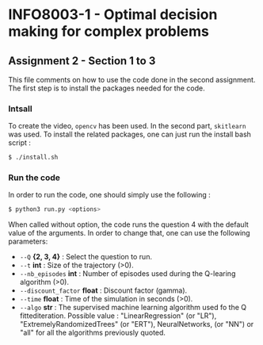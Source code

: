 # INFO8003-1 - Optimal decision making for complex problems
## Assignment 2 - Section 1 to 3
This file comments on how to use the code done in the second assignment. The first step is to install the packages needed for the code.
### Intsall
To create the video, `opencv` has been used. In the second part, `skitlearn` was used.
To install the related packages, one can just run the install bash script : 
```sh
$ ./install.sh
```
### Run the code
In order to run the code, one should simply use the following :
```sh
$ python3 run.py <options>
```
When called without option, the code runs the question 4 with the default value of the arguments. In order to change that, one can use the following parameters:
* `--Q` **{2, 3, 4}** : Select the question to run.
* `--t`  **int** : Size of the trajectory (>0).
* `--nb_episodes` **int** : Number of episodes used during the Q-learing algorithm (>0).
* `--discount_factor` **float** : Discount factor (gamma).
* `--time` **float** : Time of the simulation in seconds (>0).
* `--algo` **str** : The supervised machine learning algorithm used fo the Q fittediteration. Possible value : "LinearRegression" (or "LR"), "ExtremelyRandomizedTrees" (or "ERT"), NeuralNetworks, (or "NN") or "all" for all the algorithms previously quoted.
